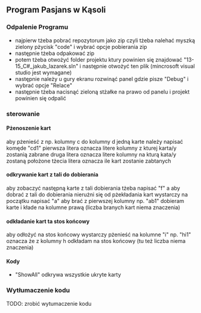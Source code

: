 ﻿## Program Pasjans w Kąsoli

### Odpalenie Programu
* najpierw tżeba pobrać repozytorum jako zip czyli tżeba nalehać myszką zielony pżycisk "code" i wybrać opcje pobierania zip
* następnie tżeba odpakować zip
* potem tżeba otwożyć folder projektu ktury powinien się znajdować "13-15_C#_jakub_lazarek.sln" i następnie otwożyć ten plik (mincrosoft visual studio jest wymagane)
* następnie należy u gury ekranu rozwinąć panel gdzie pisze "Debug" i wybrać opcje "Relace"
* następnie tżeba nacisnąć zieloną stżałke na prawo od panelu i projekt powinien się odpalić
### sterowanie
#### Pżenoszenie kart
aby pżenieść z np. kolumny c do kolumny d jedną karte należy napisać komęde "cd1"
pierwsza litera oznacza litere kolumny z kturej karta/y zostanią zabrane
druga litera oznacza litere kolumny na kturą kata/y zostaną położone
tżecia litera oznacza ile kart zostanie zabtanych
#### odkrywanie kart z tali do dobierania
aby zobaczyć następną karte z tali dobierania tżeba napisać "f"
a aby dobrać z tali do dobierania nierużni się od pżekładania kart wystarczy na początku napisać "a" aby brać z pierwszej kolumny
np. "ab1" dobieram karte i kłade na kolumne prawą (liczba branych kart niema znaczenia)
#### odkładanie kart ta stos końcowy
aby odłożyć na stos końcowy wystarczy pżenieść na kolumne "i" np. "hi1" oznacza że z kolumny h odkładam na stos końcowy (tu też liczba niema znaczenia)
#### Kody
* "ShowAll" odkrywa wszystkie ukryte karty
### Wytłumaczenie kodu
TODO: zrobić wytumaczenie kodu
